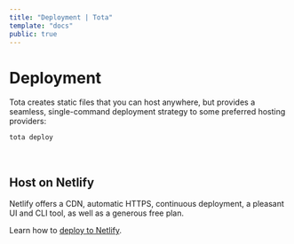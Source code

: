 ```yaml
---
title: "Deployment | Tota"
template: "docs"
public: true
---
```


# Deployment

Tota creates static files that you can host anywhere, but provides a seamless, single-command deployment strategy to some preferred hosting providers:

```bash
tota deploy
```

<br>

## Host on Netlify

Netlify offers a CDN, automatic HTTPS, continuous deployment, a pleasant UI and CLI tool, as well as a generous free plan.

Learn how to [deploy to Netlify](/docs/deployment/netlify).
